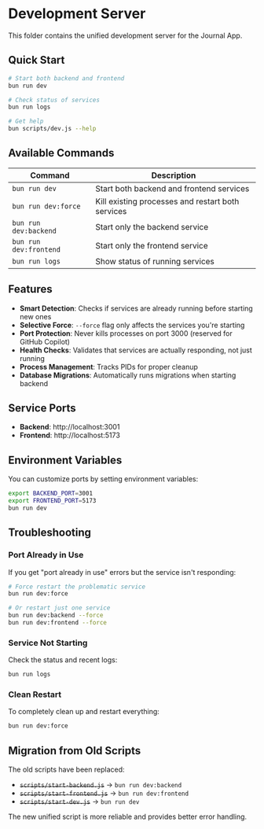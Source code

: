 # Development Server

This folder contains the unified development server for the Journal App.

## Quick Start

```bash
# Start both backend and frontend
bun run dev

# Check status of services
bun run logs

# Get help
bun scripts/dev.js --help
```

## Available Commands

| Command | Description |
|---------|-------------|
| `bun run dev` | Start both backend and frontend services |
| `bun run dev:force` | Kill existing processes and restart both services |
| `bun run dev:backend` | Start only the backend service |
| `bun run dev:frontend` | Start only the frontend service |
| `bun run logs` | Show status of running services |

## Features

- **Smart Detection**: Checks if services are already running before starting new ones
- **Selective Force**: `--force` flag only affects the services you're starting
- **Port Protection**: Never kills processes on port 3000 (reserved for GitHub Copilot)
- **Health Checks**: Validates that services are actually responding, not just running
- **Process Management**: Tracks PIDs for proper cleanup
- **Database Migrations**: Automatically runs migrations when starting backend

## Service Ports

- **Backend**: http://localhost:3001
- **Frontend**: http://localhost:5173

## Environment Variables

You can customize ports by setting environment variables:

```bash
export BACKEND_PORT=3001
export FRONTEND_PORT=5173
bun run dev
```

## Troubleshooting

### Port Already in Use

If you get "port already in use" errors but the service isn't responding:

```bash
# Force restart the problematic service
bun run dev:force

# Or restart just one service
bun run dev:backend --force
bun run dev:frontend --force
```

### Service Not Starting

Check the status and recent logs:

```bash
bun run logs
```

### Clean Restart

To completely clean up and restart everything:

```bash
bun run dev:force
```

## Migration from Old Scripts

The old scripts have been replaced:

- ~~`scripts/start-backend.js`~~ → `bun run dev:backend`
- ~~`scripts/start-frontend.js`~~ → `bun run dev:frontend` 
- ~~`scripts/start-dev.js`~~ → `bun run dev`

The new unified script is more reliable and provides better error handling.
